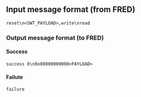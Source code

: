 ## Input message format (from FRED)
```
reset\n<SWT_PAYLOAD>,write\nread
```

### Output message format (to FRED)

#### Success
```
success 0\n0x00000000000<PAYLOAD>
```
#### Failute
```
failure
```